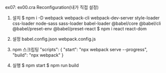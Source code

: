 ex07: ex00.cra Reconfiguration(내가 직접 설정)

1.  설치
$ npm i -D webpack webpack-cli webpack-dev-server style-loader css-loader node-sass sass-loader babel-loader @babel/core @babel/cli @babel/preset-env @babel/preset-react
$ npm i react react-dom

2. 설정
    babel.config.json
    webpack.config.js

3. npm 스크립팅
  "scripts": {
    "start": "npx webpack serve --progress",
    "build": "npx webpack"
  }

4. 실행
$ npm start
$ npm run build    